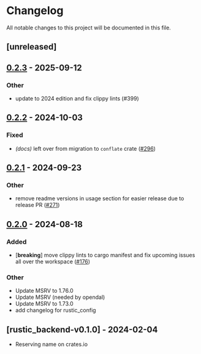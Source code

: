 # Changelog

All notable changes to this project will be documented in this file.

## [unreleased]

## [0.2.3](https://github.com/rustic-rs/rustic_core/compare/rustic_config-v0.2.2...rustic_config-v0.2.3) - 2025-09-12

### Other

- update to 2024 edition and fix clippy lints (#399)

## [0.2.2](https://github.com/rustic-rs/rustic_core/compare/rustic_config-v0.2.1...rustic_config-v0.2.2) - 2024-10-03

### Fixed

- *(docs)* left over from migration to `conflate` crate ([#296](https://github.com/rustic-rs/rustic_core/pull/296))

## [0.2.1](https://github.com/rustic-rs/rustic_core/compare/rustic_config-v0.2.0...rustic_config-v0.2.1) - 2024-09-23

### Other

- remove readme versions in usage section for easier release due to release PR ([#271](https://github.com/rustic-rs/rustic_core/pull/271))

## [0.2.0](https://github.com/rustic-rs/rustic_core/compare/rustic_config-v0.1.0...rustic_config-v0.2.0) - 2024-08-18

### Added
- [**breaking**] move clippy lints to cargo manifest and fix upcoming issues all over the workspace ([#176](https://github.com/rustic-rs/rustic_core/pull/176))

### Other
- Update MSRV to 1.76.0
- Update MSRV (needed by opendal)
- Update MSRV to 1.73.0
- add changelog for rustic_config

## [rustic_backend-v0.1.0] - 2024-02-04

- Reserving name on crates.io

<!-- generated by git-cliff -->
